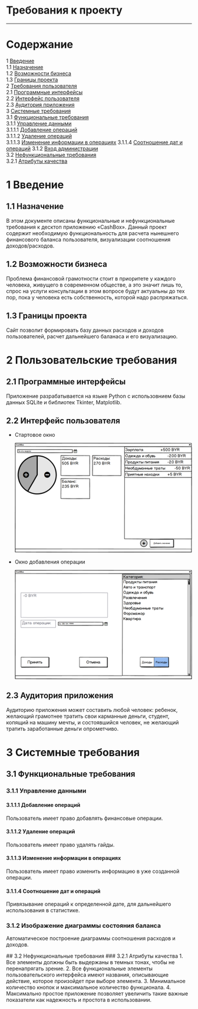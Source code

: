 # Требования к проекту
---
# Содержание
1 [Введение](#intro)  
1.1 [Назначение](#appointment)   
1.2 [Возможности бизнеса](#business_opportunities)  
1.3 [Границы проекта](#project_boundary)  
2 [Требования пользователя](#user_requirements)  
2.1 [Программные интерфейсы](#software_interfaces)  
2.2 [Интерфейс пользователя](#user_interface)  
2.3 [Аудитория приложения](#user_specifications)  
3 [Системные требования](#system_requirements)  
3.1 [Функциональные требования](#functional_requirements)  
3.1.1 [Управление данными](#control)  
3.1.1.1 [Добавление операций](#add)  
3.1.1.2 [Удаление операций](#delete)   
3.1.1.3 [Изменение информации в операциях](#change)
3.1.1.4 [Соотношение дат и операций](#date_to_operation)
3.1.2 [Вход администрации](#drow_diagram)  
3.2 [Нефункциональные требования](#non-functional_requirements)  
3.2.1 [Атрибуты качества](#requirements_for_ease_of_use)  

<a name="intro"/>

# 1 Введение

<a name="appointment"/>

## 1.1 Назначение
В этом документе описаны функциональные и нефункциональные требования к десктоп приложению «CashBox». Данный проект содержит необходимую функциональность для расчета нынешнего финансового баланса пользователя, визуализации соотношения доходов/расходов.

<a name="business_opportunities"/>

## 1.2 Возможности бизнеса
Проблема финансовой грамотности стоит в приоритете у каждого человека, живущего в современном обществе, а это значит лишь то, спрос на услуги консультации в этом вопросе будут актуальны до тех пор, пока у человека есть собственность, которой надо распряжаться.

<a name="project_boundary"/>

## 1.3 Границы проекта
Сайт позволит формировать базу данных расходов и доходов пользователей, расчет дальнейшего баланаса и его визуализацию.

<a name="user_requirements"/>

# 2 Пользовательские требования

<a name="software_interfaces"/>

## 2.1 Программные интерфейсы
Приложение разрабатывается на языке Python с использовнием базы данных SQLite и библиотек Tkinter, Matplotlib.

<a name="user_interface"/>

## 2.2 Интерфейс пользователя

- Стартовое окно

  ![Стартовая страница](mockups/MainWindow.png)

- Окно добавления операции

  ![Страница добавления операции](mockups/SelectWindow.png)  

<a name="user_specifications"/>

## 2.3 Аудитория приложения
Аудиторию приложения может составить любой человек: ребенок, желающий грамотнее тратить свои карманные деньги, студент, копящий на машину мечты, и состоявшийся человек, не желающий тратить заработанные деньги опрометчиво.

 <a name="system_requirements"/>

# 3 Системные требования

<a name="functional_requirements"/>

## 3.1 Функциональные требования

 <a name="control"/>

### 3.1.1 Управление данными

<a name="add"/>

#### 3.1.1.1 Добавление операций
Пользователь имеет право добавлять финансовые операции.

<a name="delete"/>

#### 3.1.1.2 Удаление операций
Пользователь имеет право удалять гайды.

<a name="change"/>

#### 3.1.1.3 Изменение информации в операциях
Пользователь имеет право изменить информацию в уже созданной операции.

<a name="date_to_operation"/>

#### 3.1.1.4 Соотношение дат и операций
Привязывание операций к определенной дате, для дальнейшего использования в статистике.

<a name="drow_diagram"/>

### 3.1.2 Изображение диаграммы состояния баланса
Автоматическое построение диаграммы соотношения расходов и доходов.

<a name ="non-functional_requirements"/>
## 3.2 Нефункциональные требования

<a name="requirements_for_ease_of_use"/>
### 3.2.1 Атрибуты качества
1. Все элементы должны быть выдержаны в темных тонах, чтобы не перенапрягать зрение.
2. Все функциональные элементы пользовательского интерфейса имеют названия, описывающие действие, которое произойдет при выборе элемента.
3. Минимальное количество кнопок и максимальное количество функционала.
4. Максимально простое приложение позволяет увеличить такие важные показатели как надежность и простота в использовании.

